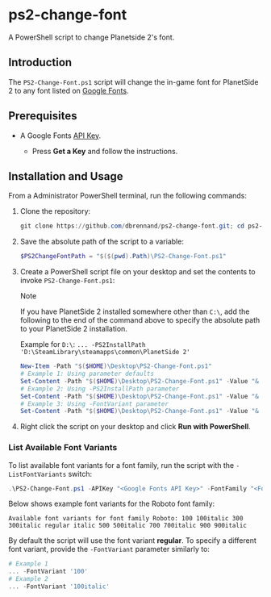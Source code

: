 # ps2-change-font

A PowerShell script to change Planetside 2's font.

## Introduction

The `PS2-Change-Font.ps1` script will change the in-game font for PlanetSide 2 to any font listed on [Google Fonts](https://fonts.google.com/).

## Prerequisites

* A Google Fonts [API Key](https://developers.google.com/fonts/docs/developer_api#APIKey).

    * Press **Get a Key** and follow the instructions.

## Installation and Usage

From a Administrator PowerShell terminal, run the following commands:

1. Clone the repository:

    ```powershell
    git clone https://github.com/dbrennand/ps2-change-font.git; cd ps2-change-font
    ```

2. Save the absolute path of the script to a variable:

    ```powershell
    $PS2ChangeFontPath = "$($(pwd).Path)\PS2-Change-Font.ps1"
    ```

3. Create a PowerShell script file on your desktop and set the contents to invoke `PS2-Change-Font.ps1`:

    > [!NOTE]
    >
    > If you have PlanetSide 2 installed somewhere other than `C:\`, add the following to the end of the command above to specify the absolute path to your PlanetSide 2 installation.
    >
    > Example for `D:\`: `... -PS2InstallPath 'D:\SteamLibrary\steamapps\common\PlanetSide 2'`

    ```powershell
    New-Item -Path "$($HOME)\Desktop\PS2-Change-Font.ps1"
    # Example 1: Using parameter defaults
    Set-Content -Path "$($HOME)\Desktop\PS2-Change-Font.ps1" -Value "& $PS2ChangeFontPath -APIKey '<Google Fonts API Key>' -FontFamily '<Font Family>'"
    # Example 2: Using -PS2InstallPath parameter
    Set-Content -Path "$($HOME)\Desktop\PS2-Change-Font.ps1" -Value "& $PS2ChangeFontPath -APIKey '<Google Fonts API Key>' -FontFamily '<Font Family>' -PS2InstallPath 'D:\SteamLibrary\steamapps\common\PlanetSide 2'"
    # Example 3: Using -FontVariant parameter
    Set-Content -Path "$($HOME)\Desktop\PS2-Change-Font.ps1" -Value "& $PS2ChangeFontPath -APIKey '<Google Fonts API Key>' -FontFamily '<Font Family>' -FontVariant '100'"
    ```

4. Right click the script on your desktop and click **Run with PowerShell**.

### List Available Font Variants

To list available font variants for a font family, run the script with the `-ListFontVariants` switch:

```powershell
.\PS2-Change-Font.ps1 -APIKey "<Google Fonts API Key>" -FontFamily "<Font Family>" -ListFontVariants
```

Below shows example font variants for the Roboto font family:

```
Available font variants for font family Roboto: 100 100italic 300 300italic regular italic 500 500italic 700 700italic 900 900italic
```

By default the script will use the font variant **regular**. To specify a different font variant, provide the `-FontVariant` parameter similarly to:

```powershell
# Example 1
... -FontVariant '100'
# Example 2
... -FontVariant '100italic'
```
